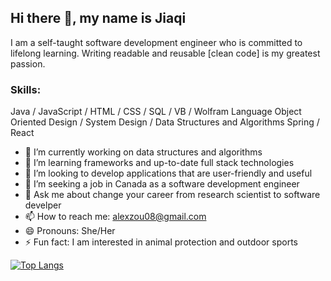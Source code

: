 ## Hi there 👋, my name is Jiaqi

I am a self-taught software development engineer who is committed to lifelong learning.
Writing readable and reusable [clean code] is my greatest passion. 

### Skills: 
Java / JavaScript / HTML / CSS / SQL / VB / Wolfram Language
Object Oriented Design / System Design / Data Structures and Algorithms 
Spring / React

- 🔭 I’m currently working on data structures and algorithms
- 🌱 I’m learning frameworks and up-to-date full stack technologies 
- 👯 I’m looking to develop applications that are user-friendly and useful
- 🤔 I’m seeking a job in Canada as a software development engineer
- 💬 Ask me about change your career from research scientist to software develper
- 📫 How to reach me: alexzou08@gmail.com
- 😄 Pronouns: She/Her 
- ⚡ Fun fact: I am interested in animal protection and outdoor sports

[![Top Langs](https://github-readme-stats.vercel.app/api/top-langs/?username=alexzou08&layout=compact&theme=radical)](https://github.com/anuraghazra/github-readme-stats)

<!---
alexzou08/alexzou08 is a ✨ special ✨ repository because its `README.md` (this file) appears on your GitHub profile.
You can click the Preview link to take a look at your changes.
--->
